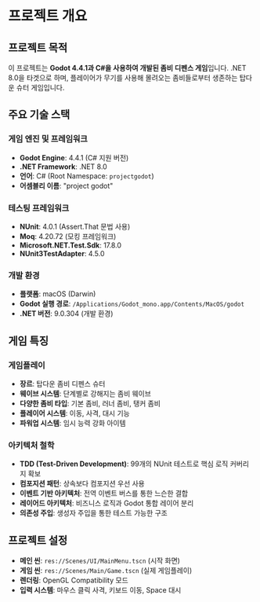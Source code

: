 # 프로젝트 개요

## 프로젝트 목적
이 프로젝트는 **Godot 4.4.1과 C#을 사용하여 개발된 좀비 디펜스 게임**입니다. .NET 8.0을 타겟으로 하며, 플레이어가 무기를 사용해 몰려오는 좀비들로부터 생존하는 탑다운 슈터 게임입니다.

## 주요 기술 스택

### 게임 엔진 및 프레임워크
- **Godot Engine**: 4.4.1 (C# 지원 버전)
- **.NET Framework**: .NET 8.0
- **언어**: C# (Root Namespace: `projectgodot`)
- **어셈블리 이름**: "project godot"

### 테스팅 프레임워크
- **NUnit**: 4.0.1 (Assert.That 문법 사용)
- **Moq**: 4.20.72 (모킹 프레임워크)
- **Microsoft.NET.Test.Sdk**: 17.8.0
- **NUnit3TestAdapter**: 4.5.0

### 개발 환경
- **플랫폼**: macOS (Darwin)
- **Godot 실행 경로**: `/Applications/Godot_mono.app/Contents/MacOS/godot`
- **.NET 버전**: 9.0.304 (개발 환경)

## 게임 특징

### 게임플레이
- **장르**: 탑다운 좀비 디펜스 슈터
- **웨이브 시스템**: 단계별로 강해지는 좀비 웨이브
- **다양한 좀비 타입**: 기본 좀비, 러너 좀비, 탱커 좀비
- **플레이어 시스템**: 이동, 사격, 대시 기능
- **파워업 시스템**: 임시 능력 강화 아이템

### 아키텍처 철학
- **TDD (Test-Driven Development)**: 99개의 NUnit 테스트로 핵심 로직 커버리지 확보
- **컴포지션 패턴**: 상속보다 컴포지션 우선 사용
- **이벤트 기반 아키텍처**: 전역 이벤트 버스를 통한 느슨한 결합
- **레이어드 아키텍처**: 비즈니스 로직과 Godot 통합 레이어 분리
- **의존성 주입**: 생성자 주입을 통한 테스트 가능한 구조

## 프로젝트 설정
- **메인 씬**: `res://Scenes/UI/MainMenu.tscn` (시작 화면)
- **게임 씬**: `res://Scenes/Main/Game.tscn` (실제 게임플레이)
- **렌더링**: OpenGL Compatibility 모드
- **입력 시스템**: 마우스 클릭 사격, 키보드 이동, Space 대시